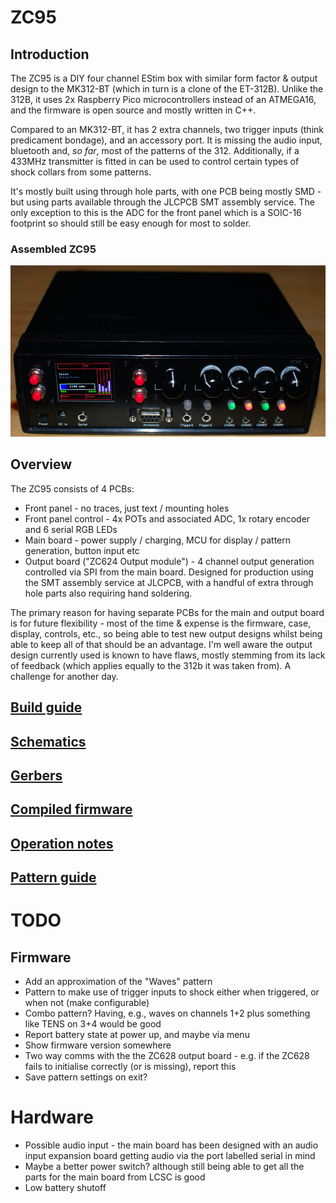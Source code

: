 
# ZC95

## Introduction
The ZC95 is a DIY four channel EStim box with similar form factor & output design to the MK312-BT (which in turn is a clone of the ET-312B).
Unlike the 312B, it uses 2x Raspberry Pico microcontrollers instead of an ATMEGA16, and the firmware is open source and mostly written in C++.

Compared to an MK312-BT, it has 2 extra channels, two trigger inputs (think predicament bondage), and an accessory port. It is missing the audio input, bluetooth and, _so far_, most of the patterns of the 312.
Additionally, if a 433MHz transmitter is fitted in can be used to control certain types of shock collars from some patterns.

It's mostly built using through hole parts, with one PCB being mostly SMD - but using parts available through the JLCPCB SMT assembly service. The only exception to this is the ADC for the front panel which is a SOIC-16 footprint so should still be easy enough for most to solder.

### Assembled ZC95
![zc95]


## Overview
The ZC95 consists of 4 PCBs:

* Front panel - no traces, just text / mounting holes
* Front panel control - 4x POTs and associated ADC, 1x rotary encoder and 6 serial RGB LEDs
* Main board - power supply / charging, MCU for display / pattern generation, button input etc
* Output board ("ZC624 Output module") - 4 channel output generation controlled via SPI from the main board. Designed for production using the SMT assembly service at JLCPCB, with a handful of extra through hole parts also requiring hand soldering.

The primary reason for having separate PCBs for the main and output board is for future flexibility - most of the time & expense is the firmware, case, display, controls, etc., so being able to test new output designs whilst being able to keep all of that should be an advantage. I'm well aware the output design currently used is known to have flaws, mostly stemming from its lack of feedback (which applies equally to the 312b it was taken from). A challenge for another day.

## [Build guide](docs/Build.md)

## [Schematics](schematics/)

## [Gerbers](pcb/)

## [Compiled firmware](firmware/)

## [Operation notes](docs/Operation.md)

## [Pattern guide](docs/Patterns.md)

# TODO
## Firmware
   - Add an approximation of the "Waves" pattern
   - Pattern to make use of trigger inputs to shock either when triggered, or when not (make configurable)
   - Combo pattern? Having, e.g., waves on channels 1+2 plus something like TENS on 3+4 would be good
   - Report battery state at power up, and maybe via menu
   - Show firmware version somewhere
   - Two way comms with the the ZC628 output board - e.g. if the ZC628 fails to initialise correctly (or is missing), report this
   - Save pattern settings on exit?

# Hardware
   - Possible audio input - the main board has been designed with an audio input expansion board getting audio via the port labelled serial in mind
   - Maybe a better power switch? although still being able to get all the parts for the main board from LCSC is good
   - Low battery shutoff


[zc95]: docs/images/zc95.jpg "Assembled ZC95"

